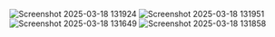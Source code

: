 ![Screenshot 2025-03-18 131924](https://github.com/user-attachments/assets/f10f393b-f4d0-4d67-b8e6-5957d3af2078)
![Screenshot 2025-03-18 131951](https://github.com/user-attachments/assets/081abb31-edef-4bac-ba95-f8254291851a)
![Screenshot 2025-03-18 131649](https://github.com/user-attachments/assets/679c1bfa-a43d-45e0-b9a4-f2b21c0b8abd)
![Screenshot 2025-03-18 131858](https://github.com/user-attachments/assets/12a1a8d2-311d-470d-ba4f-066dabafb338)

